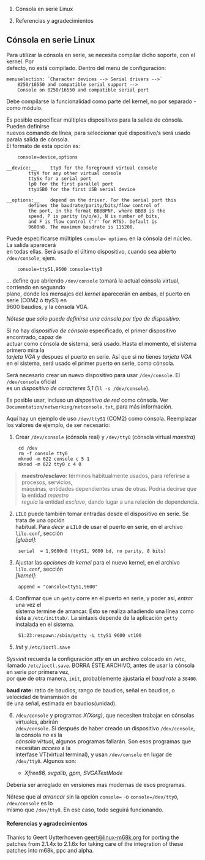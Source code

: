 1. Cónsola en serie Linux

99. Referencias y agradecimientos


## Cónsola en serie Linux

Para utilizar la cónsola en serie, se necesita compilar dicho soporte, con el kernel. Por  
defecto, no está compilado. Dentro del menú de configuración:

	menuselection: `Character devices --> Serial drivers -->`  
		8250/16550 and compatible serial support -->  
		Console on 8250/16550 and compatible serial port

Debe compilarse la funcionalidad como parte del kernel, no por separado -como módulo.

Es posible especificar múltiples dispositivos para la salida de cónsola. Pueden definirse  
nuevos comando de línea, para seleccionar qué dispositivo/s será usado parala salida de cónsola.  
El formato de esta opción es:

		console=device,options
		
	__device:__		tty0 for the foreground virtual console  
			ttyX for any other virtual console  
			ttySx for a serial port  
			lp0 for the first parallel port  
			ttyUSB0 for the first USB serial device  

	__options:__	depend on the driver. For the serial port this  
			defines the baudrate/parity/bits/flow control of  
			the port, in the format BBBBPNF, where BBBB is the  
			speed, P is parity (n/o/e), N is number of bits,  
			and F is flow control ('r' for RTS). Default is  
			9600n8. The maximum baudrate is 115200.  
	
Puede especificarse múltiples `console= options` en la cónsola del núcleo. La salida aparecerá  
en todas ellas. Será usado el último dispositivo, cuando sea abierto `/dev/console`, ejem.

		console=ttyS1,9600 console=tty0
		
... define que abriendo `/dev/console` tomará la actual cónsola virtual, corriendo en seguando  
plano, donde los mensajes del _kernel_ aparecerán en ambas, el puerto en serie (COM2 ó ttyS1) en  
9600 baudios, y la cónsola VGA.

_Nótese que sólo puede definirse una cónsola por tipo de dispositivo_.

Si no hay _dispositivo de cónsola_ especificado, el primer dispositivo encontrado, capaz de  
actuar como cónsola de sistema, será usado. Hasta el momento, el sistema primero mira la  
_tarjeta VGA_ y despues el puerto en serie. Así que si no tienes _tarjeta VGA_ en el sistema, 
será usado el primer puerto en serie, como cónsola.

Será necesario crear un nuevo dispositivo para usar `/dev/console`. El `/dev/console` oficial  
es un _dispositivo de caracteres 5,1_ (`ll -s /dev/console`).

Es posible usar, incluso un _dispositivo de red_ como cónsola. Ver  
`Documentation/networking/netconsole.txt`, para más información.

Aquí hay un ejemplo de uso `/dev/ttyS1` (COM2) como cónsola.
Reemplazar los valores de ejemplo, de ser necesario:

1. Crear `/dev/console` (cónsola real) y `/dev/tty0` (cónsola virtual _maestra_)

		cd /dev
		rm -f console tty0
		mknod -m 622 console c 5 1
		mknod -m 622 tty0 c 4 0

> __maestro/esclavo:__ términos habitualmente usados, para referirse a procesos, servicios,  
> máquinas, entidades dependientes unas de otras. Podría decirse que la entidad _maestro_  
> _regula_ la entidad _esclavo_, dando lugar a una relación de dependencia. 

2. `LILO` puede también tomar entradas desde el dispositivo en serie. Se trata de una opción  
habitual. Para _decir_ a `LILO` de usar el puerto en serie, en el archivo `lilo.conf`, sección  
_[global]_:

		serial  = 1,9600n8 (ttyS1, 9600 bd, no parity, 8 bits)
		
3. Ajustar las _opciones de kernel_ para el nuevo kernel, en el archivo `lilo.conf`, sección  
_[kernel]_:

		append = "console=ttyS1,9600"
		
4. Confirmar que un `getty` corre en el puerto en serie, y poder así, _entrar_ una vez el  
sistema termine de arrancar. Ésto se realiza añadiendo una línea como ésta a `/etc/inittab/`.
La sintaxis depende de la aplicación `getty` instalada en el sistema.

		S1:23:respawn:/sbin/getty -L ttyS1 9600 vt100

5. _Init_ y `/etc/ioctl.save`

_Sysvinit_ recuerda la configuración _stty_ en un archivo colocado en `/etc`, llamado 
`/etc/ioctl.save`. BORRA ÉSTE ARCHIVO, antes de usar la cónsola en serie por primera vez,  
por que de otra manera, `init`, probablemente ajustaria el _baud rate_ a `38400`.

__baud rate:__ ratio de baudios, rango de baudios, señal en baudios, o velocidad de transmisión de  
de una señal, estimada en baudios(unidad).

6. `/dev/console` y programas _X(Xorg)_, que necesiten trabajar en cónsolas virtuales, abrirán  
`/dev/console`. Si después de haber creado un dispositivo `/dev/console`, la cónsola _no es_ la  
_cónsola virtual_, algunos programas fallarán. Son esos programas que necesitan _acceso_ a la  
interfase VT(virtual terminal), y usan `/dev/console` en lugar de `/dev/tty0`. Algunos son:

	- _Xfree86, svgalib, gpm, SVGATextMode_

Debería ser arreglado en versiones mas modernas de esos programas.

Nótese que al _arrancar_ sin la opción `console=` -o `console=/dev/tty0`, `/dev/console` es lo  
mismo que `/dev/tty0`. En ese caso, todo seguirá funcionando.

#### Referencias y agradecimientos

   Thanks to Geert Uytterhoeven <geert@linux-m68k.org>
   for porting the patches from 2.1.4x to 2.1.6x for taking care of
   the integration of these patches into m68k, ppc and alpha.































